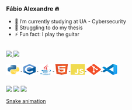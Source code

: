 ### Fábio Alexandre 🔥


- 🔭 I’m currently studying at UA - Cybersecurity
- 🌱 Struggling to do my thesis
- ⚡ Fun fact: I play the guitar
<br>
<!--  https://github.com/anuraghazra/github-readme-stats -->
<div>
  <a href="https://github.com/fabirino">
  <img height="155em" src="https://github-readme-stats.vercel.app/api?username=fabirino&show_icons=true&theme=city_lights&include_all_commits=true&count_private=true"/>
  <img height="155em" src="https://github-readme-stats.vercel.app/api/top-langs/?username=fabirino&layout=compact&langs_count=7&theme=city_lights"/>
</div>

<!-- Coiding Languages -->
<div style="display: inline_block"><br>
  <img align="center" alt="fabirino-Python" height="30" width="40" src="https://raw.githubusercontent.com/devicons/devicon/master/icons/python/python-original.svg">
  <img align="center" alt="fabirino-C" height="30" width="40" src="https://raw.githubusercontent.com/devicons/devicon/master/icons/c/c-original.svg">
  <img align="center" alt="fabirino-java" height="30" width="40" src="https://raw.githubusercontent.com/devicons/devicon/master/icons/java/java-original.svg">
  <img align="center" alt="fabirino-HTML" height="30" width="40" src="https://raw.githubusercontent.com/devicons/devicon/master/icons/html5/html5-original.svg">
  <img align="center" alt="fabirino-Js" height="30" width="40" src="https://raw.githubusercontent.com/devicons/devicon/master/icons/javascript/javascript-plain.svg">
  <img align="center" alt="fabirino-GH" height="30" width="40" src="https://raw.githubusercontent.com/devicons/devicon/master/icons/git/git-original.svg">
  <img align="center" alt="fabirino-VsCode" height="30" width="40" src="https://raw.githubusercontent.com/devicons/devicon/master/icons/vscode/vscode-original.svg">
  
  
</div>
  
##

<!-- Socials -->
  <a href="https://www.linkedin.com/in/f%C3%A1bio-santos-b19805279/" target="_blank"><img src="https://img.shields.io/badge/LinkedIn-0077B5?style=for-the-badge&logo=linkedin&logoColor=white" target="_blank"></a>
  <a href="https://open.spotify.com/user/fabalexandre8" target="_blank"><img src="https://img.shields.io/badge/Spotify-1ED760?&style=for-the-badge&logo=spotify&logoColor=white" target="_blank"></a>
  <a href="https://paypal.me/fabirino" target="_blank"><img src="https://img.shields.io/badge/PayPal-00457C?style=for-the-badge&logo=paypal&logoColor=white" target="_blank"></a>
  
[Snake animation](https://github.com/fabirino/fabirino/blob/output/github-contribution-grid-snake.svg)
